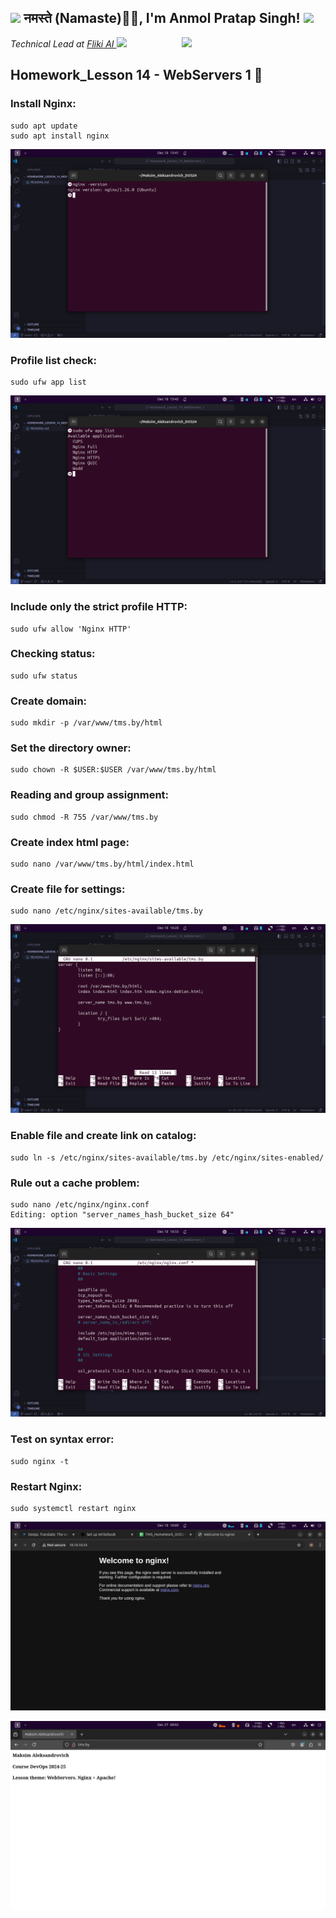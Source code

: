 <h2><img src="https://emojis.slackmojis.com/emojis/images/1531849430/4246/blob-sunglasses.gif?1531849430" width="30"/> नमस्ते (Namaste)🙏🏻, I'm Anmol Pratap Singh! <img src="https://media.giphy.com/media/12oufCB0MyZ1Go/giphy.gif" width="50"></h2>
<img align='right' src="https://media.giphy.com/media/M9gbBd9nbDrOTu1Mqx/giphy.gif" width="230">
<p><em>Technical Lead at <a href="https://fliki.ai/">Fliki AI
</a><img src="https://media.giphy.com/media/WUlplcMpOCEmTGBtBW/giphy.gif" width="30"> 
</em></p>

## Homework_Lesson 14 - WebServers 1 👋

### Install Nginx:
```shell
sudo apt update 
sudo apt install nginx
```
![Result](https://github.com/railsroger/Maksim_Aleksandrovich_DOS24/blob/main/Homework_Lesson_14_WebServers_1/images/nginx_ver.png)

### Profile list check:
```shell
sudo ufw app list
```
![Result](https://github.com/railsroger/Maksim_Aleksandrovich_DOS24/blob/main/Homework_Lesson_14_WebServers_1/images/ufw_list.png)

### Include only the strict profile HTTP:
```shell
sudo ufw allow 'Nginx HTTP'
```

### Сhecking status:
```shell
sudo ufw status
```

### Сreate domain:
```shell
sudo mkdir -p /var/www/tms.by/html
```

### Set the directory owner:
```shell
sudo chown -R $USER:$USER /var/www/tms.by/html
```

### Reading and group assignment:
```shell
sudo chmod -R 755 /var/www/tms.by
```

### Create index html page:
```shell
sudo nano /var/www/tms.by/html/index.html
```

### Create file for settings:
```shell
sudo nano /etc/nginx/sites-available/tms.by
```
![Result](https://github.com/railsroger/Maksim_Aleksandrovich_DOS24/blob/main/Homework_Lesson_14_WebServers_1/images/config_tms.png)

### Enable file and create link on catalog:
```shell
sudo ln -s /etc/nginx/sites-available/tms.by /etc/nginx/sites-enabled/
```

### Rule out a cache problem:
```shell
sudo nano /etc/nginx/nginx.conf 
Editing: option "server_names_hash_bucket_size 64"
```
![Result](https://github.com/railsroger/Maksim_Aleksandrovich_DOS24/blob/main/Homework_Lesson_14_WebServers_1/images/nginx_config.png)

### Test on syntax error:
```shell
sudo nginx -t
```

### Restart Nginx:
```shell
sudo systemctl restart nginx
```
![Result](https://github.com/railsroger/Maksim_Aleksandrovich_DOS24/blob/main/Homework_Lesson_14_WebServers_1/images/nginx_default.png)

![Result](https://github.com/railsroger/Maksim_Aleksandrovich_DOS24/blob/main/Homework_Lesson_14_WebServers_1/images/tms_result.png)



